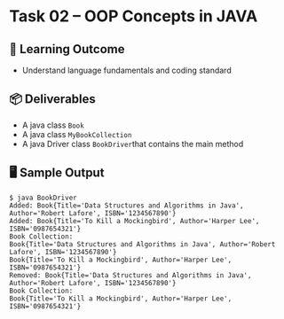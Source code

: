 # Task 02 – OOP Concepts in JAVA

## 🎯 Learning Outcome
- Understand language fundamentals and coding standard

## 📦 Deliverables
- A java class `Book`
- A java class `MyBookCollection`
- A java Driver class `BookDriver`that contains the main method

## 🖥️ Sample Output
```code
$ java BookDriver
Added: Book{Title='Data Structures and Algorithms in Java', Author='Robert Lafore', ISBN='1234567890'}
Added: Book{Title='To Kill a Mockingbird', Author='Harper Lee', ISBN='0987654321'}
Book Collection:
Book{Title='Data Structures and Algorithms in Java', Author='Robert Lafore', ISBN='1234567890'}
Book{Title='To Kill a Mockingbird', Author='Harper Lee', ISBN='0987654321'}
Removed: Book{Title='Data Structures and Algorithms in Java', Author='Robert Lafore', ISBN='1234567890'}
Book Collection:
Book{Title='To Kill a Mockingbird', Author='Harper Lee', ISBN='0987654321'}
```